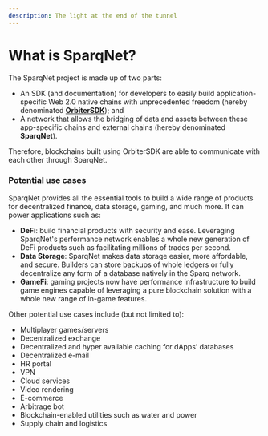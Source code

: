 ```yaml
---
description: The light at the end of the tunnel
---
```


# What is SparqNet?

The SparqNet project is made up of two parts:

* An SDK (and documentation) for developers to easily build application-specific Web 2.0 native chains with unprecedented freedom (hereby denominated [**OrbiterSDK**](https://github.com/SparqNet/orbitersdk-cpp)); and
* A network that allows the bridging of data and assets between these app-specific chains and external chains (hereby denominated **SparqNet**).

Therefore, blockchains built using OrbiterSDK are able to communicate with each other through SparqNet.

### Potential use cases

SparqNet provides all the essential tools to build a wide range of products for decentralized finance, data storage, gaming, and much more. It can power applications such as:

* **DeFi**: build financial products with security and ease. Leveraging SparqNet's performance network enables a whole new generation of DeFi products such as facilitating millions of trades per second.
* **Data Storage**: SparqNet makes data storage easier, more affordable, and secure. Builders can store backups of whole ledgers or fully decentralize any form of a database natively in the Sparq network.
* **GameFi**: gaming projects now have performance infrastructure to build game engines capable of leveraging a pure blockchain solution with a whole new range of in-game features.

Other potential use cases include (but not limited to):

* Multiplayer games/servers
* Decentralized exchange
* Decentralized and hyper available caching for dApps’ databases
* Decentralized e-mail
* HR portal
* VPN
* Cloud services
* Video rendering
* E-commerce
* Arbitrage bot
* Blockchain-enabled utilities such as water and power
* Supply chain and logistics

